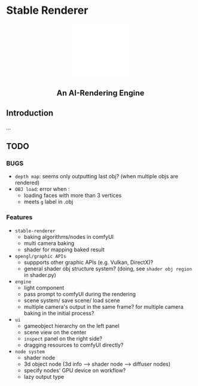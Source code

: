 # Stable Renderer
<p align="center"><img src="docs/imgs/stable-renderer-white.png.png" width="150" height="150"/></p>
<b align="center"><p style="font-size: 20px;">An AI-Rendering Engine</p></b>

## Introduction
...

## TODO

### BUGS
- `depth map`: seems only outputting last obj? (when multiple objs are rendered)
- `OBJ load`: error when :
    - loading faces with more than 3 vertices 
    - meets `g` label in .obj

### Features
- `stable-renderer`
    - baking algorithms/nodes in comfyUI
    - multi camera baking
    - shader for mapping baked result
- `opengl/graphic APIs`
    - suppports other graphic APIs (e.g. Vulkan, DirectX)?
    - general shader obj structure system? (doing, see `shader obj region` in shader.py)
- `engine`
    - light component
    - pass prompt to comfyUI during the rendering
    - scene system/ save scene/ load scene 
    - multiple camera's output in the same frame? for multiple camera baking in the initial process? 
- `ui`
    - gameobject hierarchy on the left panel
    - scene view on the center
    - `inspect` panel on the right side?
    - dragging resources to comfyUI directly?
- `node system`
    - shader node
    - 3d object node (3d info --> shader node --> diffuser nodes)
    - specify nodes' GPU device on workflow?
    - lazy output type